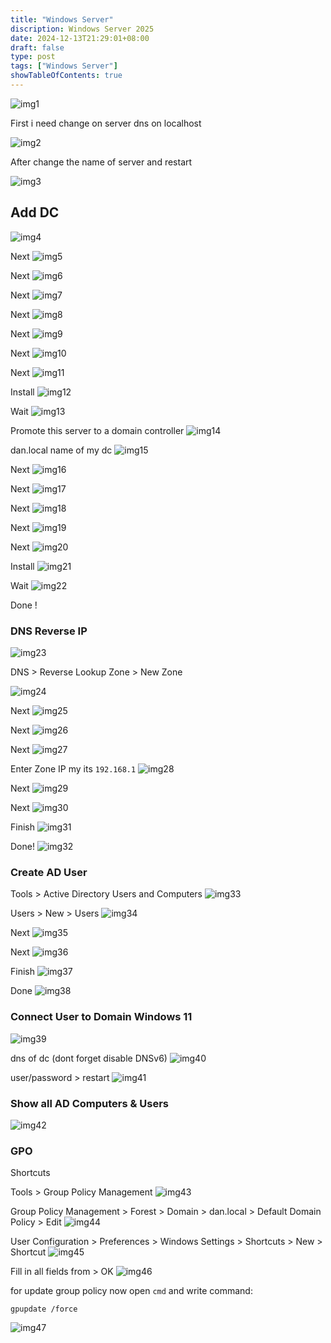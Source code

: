 ```yaml
---
title: "Windows Server"
discription: Windows Server 2025
date: 2024-12-13T21:29:01+08:00 
draft: false
type: post
tags: ["Windows Server"]
showTableOfContents: true
--- 
```





![img1](images/logo.svg)



First i need change on server dns on localhost

![img2](images/2.png)


After change the name of server and restart

![img3](images/3.png)


## Add DC 

![img4](images/4.png)

Next
![img5](images/5.png)

Next
![img6](images/6.png)

Next
![img7](images/7.png)

Next 
![img8](images/8.png)

Next
![img9](images/9.png)

Next
![img10](images/10.png)

Next 
![img11](images/11.png)

Install
![img12](images/12.png)

Wait
![img13](images/13.png)

Promote this server to a domain controller
![img14](images/14.png)

dan.local name of my dc 
![img15](images/15.png)

Next
![img16](images/16.png)

Next
![img17](images/17.png)

Next 
![img18](images/18.png)

Next
![img19](images/19.png)

Next
![img20](images/20.png)

Install
![img21](images/21.png)

Wait
![img22](images/22.png)

Done !

### DNS Reverse IP

![img23](images/23.png)


DNS > Reverse Lookup Zone > New Zone

![img24](images/24.png)

Next
![img25](images/25.png)

Next
![img26](images/26.png)

Next
![img27](images/27.png)


Enter Zone IP my its `192.168.1`
![img28](images/28.png)

Next
![img29](images/29.png)

Next
![img30](images/30.png)

Finish
![img31](images/31.png)

Done!
![img32](images/32.png)

### Create AD User

Tools > Active Directory Users and Computers
![img33](images/33.png)

Users > New > Users
![img34](images/34.png)

Next
![img35](images/35.png)

Next
![img36](images/36.png)

Finish
![img37](images/37.png)

Done
![img38](images/38.png)


### Connect User to Domain Windows 11

![img39](images/39.png)

dns of dc (dont forget disable DNSv6)
![img40](images/40.png)

user/password > restart
![img41](images/41.png)

### Show all AD Computers & Users 

![img42](images/42.png)




### GPO

Shortcuts

Tools > Group Policy Management
![img43](images/43.png)

Group Policy Management > Forest > Domain > dan.local > Default Domain Policy > Edit 
![img44](images/44.png)

User Configuration > Preferences > Windows Settings > Shortcuts > New > Shortcut 
![img45](images/45.png)

Fill in all fields from > OK
![img46](images/46.png)


for update group policy now open `cmd` and write command:
```
gpupdate /force
````
![img47](images/47.png)
